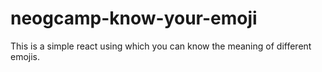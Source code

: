 # neogcamp-know-your-emoji
This is a simple react using which you can know the meaning of different emojis.
